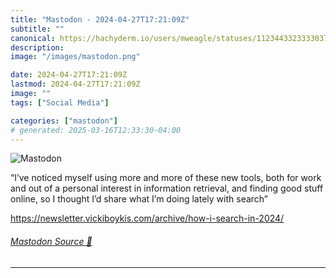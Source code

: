 ```yaml
---
title: "Mastodon - 2024-04-27T17:21:09Z"
subtitle: ""
canonical: https://hachyderm.io/users/mweagle/statuses/112344332333303751
description:
image: "/images/mastodon.png"

date: 2024-04-27T17:21:09Z
lastmod: 2024-04-27T17:21:09Z
image: ""
tags: ["Social Media"]

categories: ["mastodon"]
# generated: 2025-03-16T12:33:30-04:00
---
```

![Mastodon](/images/mastodon.png)

<p>“I’ve noticed myself using more and more of these new tools, both for work and out of a personal interest in information retrieval, and finding good stuff online, so I thought I’d share what I’m doing lately with search”</p><p><a href="https://newsletter.vickiboykis.com/archive/how-i-search-in-2024/" target="_blank" rel="nofollow noopener noreferrer" translate="no"><span class="invisible">https://</span><span class="ellipsis">newsletter.vickiboykis.com/arc</span><span class="invisible">hive/how-i-search-in-2024/</span></a></p>


###### [Mastodon Source 🐘](https://hachyderm.io/@mweagle/112344332333303751)

___
